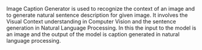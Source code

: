 Image Caption Generator is used to recognize the context of an image and to generate natural sentence description for given image. It involves the Visual Context understanding in Computer Vision and the sentence generation in Natural Language Processing. In this the input to the model is an image and the output of the model is caption generated in natural language processing.
